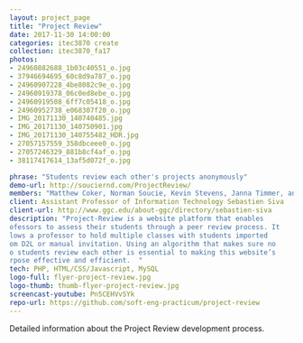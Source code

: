 ```yaml
---
layout: project_page
title: "Project Review"
date: 2017-11-30 14:00:00
categories: itec3870 create
collection: itec3870_fa17
photos:
- 24960882688_1b03c40551_o.jpg
- 37946694695_60c8d9a787_o.jpg
- 24960907228_4be8082c9e_o.jpg
- 24960919378_06c0ed8ebe_o.jpg
- 24960919508_6ff7c05418_o.jpg
- 24960952738_e068307f20_o.jpg
- IMG_20171130_140740485.jpg
- IMG_20171130_140750901.jpg
- IMG_20171130_140755482_HDR.jpg
- 27057157559_358dbceee0_o.jpg
- 27057246329_881b8cf4af_o.jpg
- 38117417614_13af5d072f_o.jpg

phrase: "Students review each other's projects anonymously"
demo-url: http://souciernd.com/ProjectReview/
members: "Matthew Coker, Norman Soucie, Kevin Stevens, Janna Timmer, and other."
client: Assistant Professor of Information Technology Sebastien Siva
client-url: http://www.ggc.edu/about-ggc/directory/sebastien-siva
description: "Project-Review is a website platform that enables
ofessors to assess their students through a peer review process. It
lows a professor to hold multiple classes with students imported
om D2L or manual invitation. Using an algorithm that makes sure no
o students review each other is essential to making this website’s
rpose effective and efficient.  " 
tech: PHP, HTML/CSS/Javascript, MySQL
logo-full: flyer-project-review.jpg
logo-thumb: thumb-flyer-project-review.jpg
screencast-youtube: Pn5CEHVvSYk
repo-url: https://github.com/soft-eng-practicum/project-review
---
```


Detailed information about the Project Review development process.

<!-- lightgallery -->
<script src="https://code.jquery.com/jquery-2.2.4.min.js"></script>
<script src="https://cdn.jsdelivr.net/lightgallery/1.3.7/js/lightgallery.min.js"></script>
<script src="https://cdn.jsdelivr.net/g/lg-zoom"></script>

<script type="text/javascript">
    $(document).ready(function() {
    $("body").lightGallery({
    zoom: true,
    selector: 'a#lightgallery',
    selectWithin: 'body'
    });
    });
</script>

[ggc]: http://www.ggc.edu
[gunay-ggc]: http://www.ggc.edu/about-ggc/directory/cengiz-gunay
